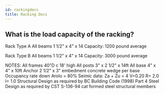 ```yaml
---
id: rackingdocs
title: Racking Docs
---
```


## What is the load capacity of the racking?

Rack Type A
All beams 1 1/2" x 4" x 14
Capacity: 1200 pound average

Rack Type B
All beams 1 1/2" x 4" x 14
Capacity: 3000 pound average

NOTES:
All frames 40"D c 18' high
All posts 3" x 2 1/2" x 14ft
All base 4" x 4" x 10ft
Anchor 2 1/2" x 3" embedment concrete wedge per base
Occupancy rate down Arolo = 80%
Seimic data: Za + Zu = 4 V=0.20 R= 2.0 I= 1.0
Structural Design as required by BC Building Code (1998) Part 4
Steel Design as required by CST S-136-94 cat formed steel structural members

<!-- Added Image and link to Engineering Docs

[![Engineering Document](https://static.wixstatic.com/media/e64ace_9f034b4c398a40dd912e0d61fc0c6716~mv2.png)](https://e64ace98-5264-4db2-9ddf-3f222fdd5759.usrfiles.com/ugd/e64ace_9454682209e84c3d80e0baca154232c4.pdf) -->